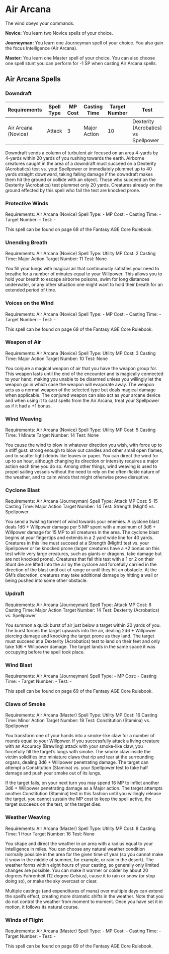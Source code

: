 # Air Arcana

The wind obeys your commands.

**Novice:** You learn two Novice spells of your choice.

**Journeyman:** You learn one Journeyman spell of your choice. You also gain the focus Intelligence (Air Arcana).

**Master:** You learn one Master spell of your choice. You can also choose one spell stunt you can perform for -1 SP when casting Air Arcana spells.

## Air Arcana Spells

### Downdraft

Requirements | Spell Type | MP Cost | Casting Time | Target Number | Test
------------ | ---------- | ------- | ------------ | ------------- | ----
Air Arcana (Novice) | Attack | 3 | Major Action | 10 | Dexterity (Acrobatics) vs Spellpower

Downdraft sends a column of turbulent air focused on an area 4-yards by 4-yards within 20 yards of you rushing towards the earth. Airborne creatures caught in the area of a downdraft must succeed on a Dexterity (Acrobatics) test vs. your Spellpower or immediately plummet up to 40 yards straight downward, taking falling damage if the downdraft makes them hit the ground or collide with an object. Those who succeed on the Dexterity (Acrobatics) test plummet only 20 yards. Creatures already on the ground effected by this spell who fail the test are knocked prone.

### Protective Winds

Requirements: Air Arcana (Novice)
Spell Type: - MP Cost: -
Casting Time: - Target Number: -
Test: -

This spell can be found on page 68 of the Fantasy AGE Core Rulebook.

### Unending Breath

Requirements: Air Arcana (Novice)
Spell Type: Utility MP Cost: 2
Casting Time: Major Action Target Number: 11
Test: None

You fill your lungs with magical air that continuously satisfies your need to breathe for a number of minutes equal to your Willpower. This allows you to hold your breath to escape airborne poisons, swim for long distances underwater, or any other situation one might want to hold their breath for an extended period of time.

### Voices on the Wind

Requirements: Air Arcana (Novice)
Spell Type: - MP Cost: -
Casting Time: - Target Number: -
Test: -

This spell can be found on page 68 of the Fantasy AGE Core Rulebook.

### Weapon of Air

Requirements: Air Arcana (Novice)
Spell Type: Utility MP Cost: 3
Casting Time: Major Action Target Number: 10
Test: None

You conjure a magical weapon of air that you have the weapon group for. This weapon lasts until the end of the encounter and is magically connected to your hand, making you unable to be disarmed unless you willingly let the weapon go in which case the weapon will evaporate away. The weapon acts as a normal weapon of the selected type but deals magical damage when applicable. The conjured weapon can also act as your arcane device and when using it to cast spells from the Air Arcana, treat your Spellpower as if it had a +1 bonus.

### Wind Weaving

Requirements: Air Arcana (Novice)
Spell Type: Utility MP Cost: 5
Casting Time: 1 Minute Target Number: 14
Test: None

You cause the wind to blow in whatever direction you wish, with force up to a stiff gust: strong enough to blow out candles and other small open flames, and to scatter light debris like leaves or paper. You can direct the wind for up to an hour, although changing its direction or intensity requires a major action each time you do so.
Among other things, wind weaving is used to propel sailing vessels without the need to rely on the often-fickle nature of the weather, and to calm winds that might otherwise prove disruptive.

### Cyclone Blast

Requirements: Air Arcana (Journeyman)
Spell Type: Attack MP Cost: 5-15
Casting Time: Major Action Target Number: 14
Test: Strength (Might) vs. Spellpower

You send a twisting torrent of wind towards your enemies. A cyclone blast deals 1d6 + Willpower damage per 5 MP spent with a maximum of 3d6 + Willpower damage for 15 MP to all creatures in the area. The cyclone blast begins at your fingertips and extends in a 2 yard wide line for 40 yards. Creatures in this line must succeed at a Strength (Might) test vs. your Spellpower or be knocked prone (larger creatures have a +2 bonus on this test while very large creatures, such as giants or dragons, take damage but are not knocked prone). Creatures that fail this test with a 1 or 2 on their Stunt die are lifted into the air by the cyclone and forcefully carried in the direction of the blast until out of range or until they hit an obstacle. At the GM’s discretion, creatures may take additional damage by hitting a wall or being pushed into some other obstacle.

### Updraft

Requirements: Air Arcana (Journeyman)
Spell Type: Attack MP Cost: 8
Casting Time: Major Action Target Number: 14
Test: Dexterity (Acrobatics) vs. Spellpower

You summon a quick burst of air just below a target within 20 yards of you. The burst forces the target upwards into the air, dealing 2d6 + Willpower piercing damage and knocking the target prone as they land. The target must succeed at a Dexterity (Acrobatics) test to land on their feet and only take 1d6 + Willpower damage. The target lands in the same space it was occupying before the spell took place.

### Wind Blast

Requirements: Air Arcana (Journeyman)
Spell Type: - MP Cost: -
Casting Time: - Target Number: -
Test: -

This spell can be found on page 69 of the Fantasy AGE Core Rulebook.

### Claws of Smoke

Requirements: Air Arcana (Master)
Spell Type: Utility MP Cost: 16
Casting Time: Minor Action Target Number: 18
Test: Constitution (Stamina) vs. Spellpower

You transform one of your hands into a smoke-like claw for a number of rounds equal to your Willpower. If you successfully attack a living creature with an Accuracy (Brawling) attack with your smoke-like claw, you forcefully fill the target’s lungs with smoke. The smoke claw inside the victim solidifies into miniature claws that rip and tear at the surrounding organs, dealing 3d6 + Willpower penetrating damage. The target can attempt a Constitution (Stamina) vs. your Spellpower test to take half damage and push your smoke out of its lungs.

If the target fails, on your next turn you may spend 16 MP to inflict another 3d6 + Willpower penetrating damage as a Major action. The target attempts another Constitution (Stamina) test in this fashion until you willingly release the target, you cannot sustain the MP cost to keep the spell active, the target succeeds on the test, or the target dies.

### Weather Weaving

Requirements: Air Arcana (Master)
Spell Type: Utility MP Cost: 8
Casting Time: 1 Hour Target Number: 16
Test: None

You shape and direct the weather in an area with a radius equal to your Intelligence in miles. You can choose any natural weather condition normally possible in the area for the given time of year (so you cannot make it snow in the middle of summer, for example, or rain in the desert). The weather forms within eight hours of your casting, so generally only limited changes are possible. You can make it warmer or colder by about 20 degrees Fahrenheit (12 degree Celsius), cause it to rain or snow (or stop doing so), or make the sky overcast or clear.

Multiple castings (and expenditures of mana) over multiple days can extend the spell’s effect, creating more dramatic shifts in the weather. Note that you do not control the weather from moment to moment. Once you have set it in motion, it follows its natural course.

### Winds of Flight

Requirements: Air Arcana (Master)
Spell Type: - MP Cost: -
Casting Time: - Target Number: -
Test: -

This spell can be found on page 69 of the Fantasy AGE Core Rulebook.
